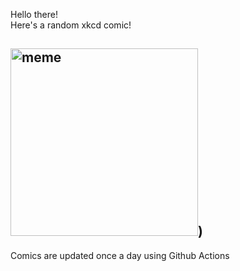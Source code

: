 Hello there! <br>Here's a random xkcd comic!<br>
## <img src="https://imgs.xkcd.com/comics/guitar_hero.jpg" alt="meme" width="300"/>)<br>
Comics are updated once a day using Github Actions